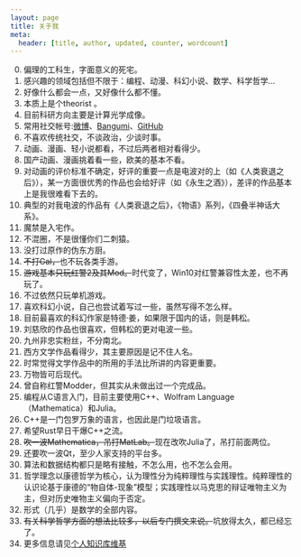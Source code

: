 ```yaml
---
layout: page
title: 关于我 
meta:
  header: [title, author, updated, counter, wordcount]
---
```



0.	偏理的工科生，字面意义的死宅。
0.	感兴趣的领域包括但不限于：编程、动漫、科幻小说、数学、科学哲学...
0.	好像什么都会一点，又好像什么都不懂。
0.	本质上是个theorist 。
0.  目前科研方向主要是计算光学成像。
0.	常用社交帐号:[微博](https://weibo.com/MiFantasy000)、[Bangumi](http://bangumi.tv/user/miroox)、[GitHub](https://github.com/miRoox)
0.	不喜欢传统社交，不谈政治，少谈时事。
0.	动画、漫画、轻小说都看，不过后两者相对看得少。
0.	国产动画、漫画挑着看一些，欧美的基本不看。
0.	对动画的评价标准不确定，好评的重要一点是电波对的上（如《人类衰退之后》），某一方面很优秀的作品也会给好评（如《永生之酒》），差评的作品基本上是我很难看下去的。
0.	典型的对我电波的作品有《人类衰退之后》，《物语》系列，《四叠半神话大系》。
0.	魔禁是入宅作。
0.	不混圈，不是很懂你们二刺猿。
0.	没打过原作的伪东方厨。
0.	<del>不打Gal，</del>也不玩各类手游。
0.	<del>游戏基本只玩红警2及其Mod。</del>时代变了，Win10对红警兼容性太差，也不再玩了。
0.  不过依然只玩单机游戏。
0.	喜欢科幻小说，自己也尝试着写过一些，虽然写得不怎么样。
0.	目前最喜欢的科幻作家是特德·姜，如果限于国内的话，则是韩松。
0.	刘慈欣的作品也很喜欢，但韩松的更对电波一些。
0.	九州非忠实粉丝，不分南北。
0.	西方文学作品看得少，其主要原因是记不住人名。
0.	时常觉得文学作品中的所用的手法比所讲的内容更重要。
0.  万物皆可后现代。
0.	曾自称红警Modder，但其实从未做出过一个完成品。
0.	编程从C语言入门，目前主要使用C++、Wolfram Language （Mathematica）和Julia。
0.	C++是一门包罗万象的语言，也因此是门垃圾语言。
0.  希望Rust早日干爆C++之流。
0.	<del>吹一波Mathematica，吊打MatLab。</del>现在改吹Julia了，吊打前面两位。
0.	还要吹一波Qt，至少人家支持的平台多。
0.	算法和数据结构都只是略有接触，不怎么用，也不怎么会用。
0.	哲学理念以康德哲学为核心，认为理性分为纯粹理性与实践理性。纯粹理性的认识论基于康德的“物自体-现象”模型；实践理性以马克思的辩证唯物主义为主，但对历史唯物主义偏向于否定。
0.	形式（几乎）是数学的全部内容。
0.	<del>有关科学哲学方面的想法比较多，以后专门撰文来说。</del>坑放得太久，都已经忘了。
0.  更多信息请见[个人知识库维基](https://miroox.github.io/wiki/#miRoox)
